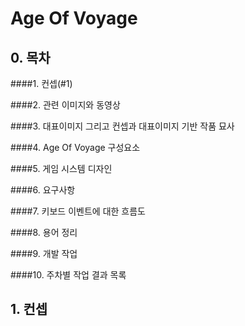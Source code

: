 # Age Of Voyage

## 0. 목차
####1. 컨셉(#1)

####2. 관련 이미지와 동영상

####3. 대표이미지 그리고 컨셉과 대표이미지 기반 작품 묘사

####4. Age Of Voyage 구성요소

####5. 게임 시스템 디자인

####6. 요구사항

####7. 키보드 이벤트에 대한 흐름도

####8. 용어 정리

####9. 개발 작업

####10. 주차별 작업 결과 목록
    
    
    
    
    
    
    
    
    
    
    
## 1. 컨셉<a name='1'></a>

